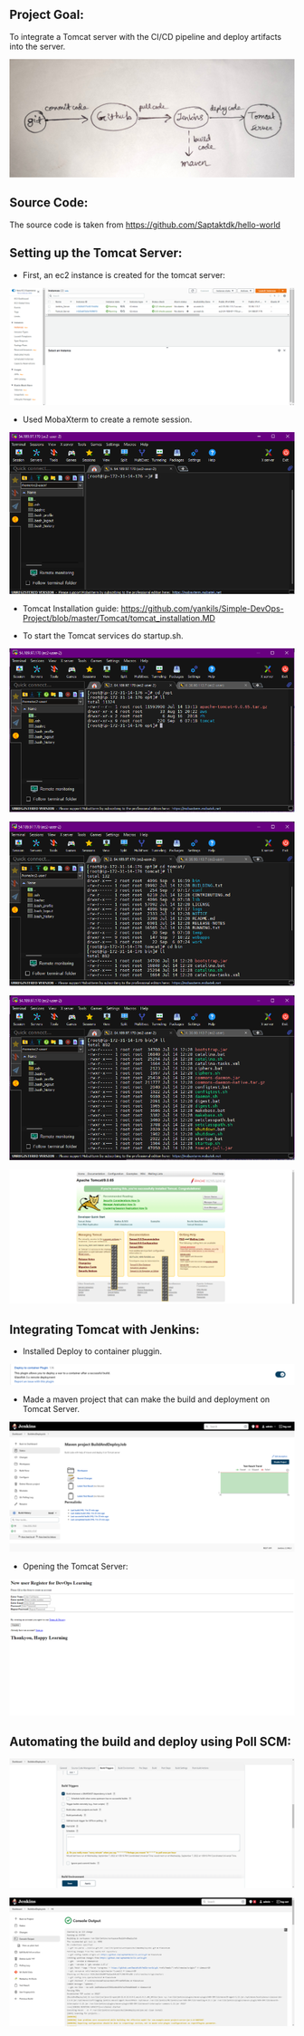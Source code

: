 
## Project Goal:

To integrate a Tomcat server with the CI/CD pipeline and deploy artifacts into the server.

![](Tomcat_plan.jpg)
## Source Code:

The source code is taken from https://github.com/Saptaktdk/hello-world
## Setting up the Tomcat Server:

* First, an ec2 instance is created for the tomcat server:

![](./Tomcat_%20Instance.png)

* Used MobaXterm to create a remote session.

![](./MobaXterm.png)

* Tomcat Installation guide: https://github.com/yankils/Simple-DevOps-Project/blob/master/Tomcat/tomcat_installation.MD

* To start the Tomcat services do startup.sh.

![](./Step1.png)

![](./Step2.png)

![](./Step3.png)

![](./Tomcat_Server.png)
## Integrating Tomcat with Jenkins:

* Installed Deploy to container pluggin.

![](./Deploy_to_Container.png)

* Made a maven project that can make the build and deployment on Tomcat Server.

![](./Maven_Project.png)

* Opening the Tomcat Server:

![](./Tomcat_Page.png)



## Automating the build and deploy using Poll SCM:

![](./Build_Trigger.png)

![](./Console_Output.png)